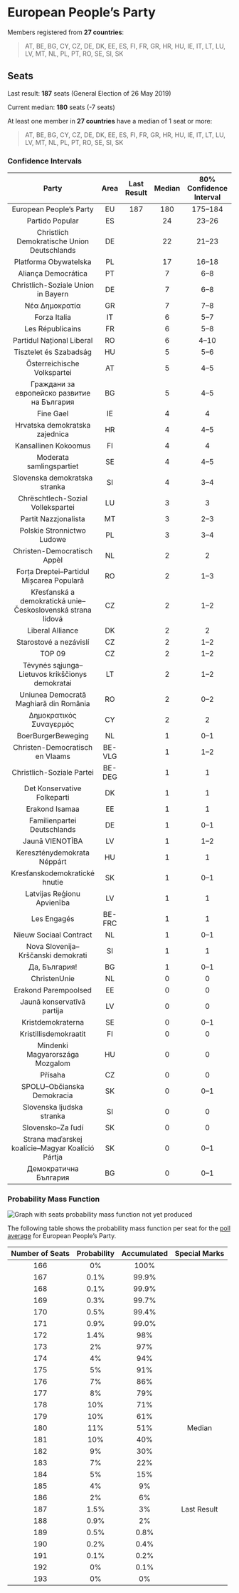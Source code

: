 # European People’s Party

Members registered from **27 countries**:

> AT, BE, BG, CY, CZ, DE, DK, EE, ES, FI, FR, GR, HR, HU, IE, IT, LT, LU, LV, MT, NL, PL, PT, RO, SE, SI, SK

## Seats

Last result: **187** seats (General Election of 26 May 2019)

Current median: **180** seats (-7 seats)

At least one member in **27 countries** have a median of 1 seat or more:

> AT, BE, BG, CY, CZ, DE, DK, EE, ES, FI, FR, GR, HR, HU, IE, IT, LT, LU, LV, MT, NL, PL, PT, RO, SE, SI, SK

### Confidence Intervals

| Party | Area | Last Result | Median | 80% Confidence Interval | 90% Confidence Interval | 95% Confidence Interval | 99% Confidence Interval |
|:-----:|:----:|:-----------:|:------:|:-----------------------:|:-----------------------:|:-----------------------:|:-----------------------:|
| European People’s Party | EU | 187 | 180 | 175–184 | 173–186 | 172–187 | 169–189 |
| Partido Popular | ES | | 24 | 23–26 | 22–28 | 22–28 | 22–28 |
| Christlich Demokratische Union Deutschlands | DE | | 22 | 21–23 | 20–24 | 20–24 | 19–25 |
| Platforma Obywatelska | PL | | 17 | 16–18 | 16–19 | 16–19 | 15–20 |
| Aliança Democrática | PT | | 7 | 6–8 | 5–8 | 5–8 | 5–9 |
| Christlich-Soziale Union in Bayern | DE | | 7 | 6–8 | 5–8 | 5–8 | 5–8 |
| Νέα Δημοκρατία | GR | | 7 | 7–8 | 7–8 | 7–8 | 6–8 |
| Forza Italia | IT | | 6 | 5–7 | 4–7 | 4–8 | 4–8 |
| Les Républicains | FR | | 6 | 5–8 | 5–8 | 5–8 | 0–9 |
| Partidul Național Liberal | RO | | 6 | 4–10 | 4–10 | 4–10 | 4–11 |
| Tisztelet és Szabadság | HU | | 5 | 5–6 | 5–6 | 4–7 | 4–7 |
| Österreichische Volkspartei | AT | | 5 | 4–5 | 4–5 | 4–5 | 4–6 |
| Граждани за европейско развитие на България | BG | | 5 | 4–5 | 4–6 | 4–6 | 4–6 |
| Fine Gael | IE | | 4 | 4 | 4 | 4 | 4 |
| Hrvatska demokratska zajednica | HR | | 4 | 4–5 | 4–5 | 4–5 | 4–5 |
| Kansallinen Kokoomus | FI | | 4 | 4 | 3–4 | 3–4 | 3–5 |
| Moderata samlingspartiet | SE | | 4 | 4–5 | 4–5 | 4–5 | 3–5 |
| Slovenska demokratska stranka | SI | | 4 | 3–4 | 3–4 | 3–4 | 3–5 |
| Chrëschtlech-Sozial Vollekspartei | LU | | 3 | 3 | 3 | 3 | 3 |
| Partit Nazzjonalista | MT | | 3 | 2–3 | 2–3 | 2–3 | 2–3 |
| Polskie Stronnictwo Ludowe | PL | | 3 | 3–4 | 3–4 | 3–4 | 2–5 |
| Christen-Democratisch Appèl | NL | | 2 | 2 | 2 | 2 | 2–3 |
| Forța Dreptei–Partidul Mișcarea Populară | RO | | 2 | 1–3 | 1–3 | 1–3 | 1–3 |
| Křesťanská a demokratická unie–Československá strana lidová | CZ | | 2 | 1–2 | 1–2 | 1–2 | 1–2 |
| Liberal Alliance | DK | | 2 | 2 | 2 | 1–2 | 1–2 |
| Starostové a nezávislí | CZ | | 2 | 1–2 | 1–2 | 1–2 | 1–2 |
| TOP 09 | CZ | | 2 | 1–2 | 1–2 | 1–2 | 1–3 |
| Tėvynės sąjunga–Lietuvos krikščionys demokratai | LT | | 2 | 1–2 | 1–2 | 1–2 | 1–2 |
| Uniunea Democrată Maghiară din România | RO | | 2 | 0–2 | 0–2 | 0–2 | 0–3 |
| Δημοκρατικός Συναγερμός | CY | | 2 | 2 | 2 | 2 | 2 |
| BoerBurgerBeweging | NL | | 1 | 0–1 | 0–1 | 0–1 | 0–1 |
| Christen-Democratisch en Vlaams | BE-VLG | | 1 | 1–2 | 1–2 | 1–2 | 1–2 |
| Christlich-Soziale Partei | BE-DEG | | 1 | 1 | 1 | 1 | 1 |
| Det Konservative Folkeparti | DK | | 1 | 1 | 1 | 1 | 1 |
| Erakond Isamaa | EE | | 1 | 1 | 1–2 | 1–2 | 1–2 |
| Familienpartei Deutschlands | DE | | 1 | 0–1 | 0–1 | 0–1 | 0–1 |
| Jaunā VIENOTĪBA | LV | | 1 | 1–2 | 1–2 | 1–2 | 1–2 |
| Kereszténydemokrata Néppárt | HU | | 1 | 1 | 1–2 | 1–2 | 1–2 |
| Kresťanskodemokratické hnutie | SK | | 1 | 0–1 | 0–1 | 0–1 | 0–2 |
| Latvijas Reģionu Apvienība | LV | | 1 | 1 | 1 | 1 | 1 |
| Les Engagés | BE-FRC | | 1 | 1 | 1 | 1 | 1 |
| Nieuw Sociaal Contract | NL | | 1 | 0–1 | 0–1 | 0–1 | 0–1 |
| Nova Slovenija–Krščanski demokrati | SI | | 1 | 1 | 1 | 1 | 0–1 |
| Да, България! | BG | | 1 | 0–1 | 0–1 | 0–1 | 0–1 |
| ChristenUnie | NL | | 0 | 0 | 0 | 0 | 0 |
| Erakond Parempoolsed | EE | | 0 | 0 | 0 | 0 | 0 |
| Jaunā konservatīvā partija | LV | | 0 | 0 | 0 | 0 | 0 |
| Kristdemokraterna | SE | | 0 | 0–1 | 0–1 | 0–1 | 0–1 |
| Kristillisdemokraatit | FI | | 0 | 0 | 0 | 0 | 0 |
| Mindenki Magyarországa Mozgalom | HU | | 0 | 0 | 0 | 0 | 0 |
| Přísaha | CZ | | 0 | 0 | 0 | 0 | 0–1 |
| SPOLU–Občianska Demokracia | SK | | 0 | 0–1 | 0–1 | 0–1 | 0–1 |
| Slovenska ljudska stranka | SI | | 0 | 0 | 0 | 0 | 0–1 |
| Slovensko–Za ľudí | SK | | 0 | 0 | 0–1 | 0–1 | 0–1 |
| Strana maďarskej koalície–Magyar Koalíció Pártja | SK | | 0 | 0–1 | 0–1 | 0–1 | 0–1 |
| Демократична България | BG | | 0 | 0–1 | 0–1 | 0–1 | 0–1 |

### Probability Mass Function

![Graph with seats probability mass function not yet produced](average-2024-05-31-seats-pmf-europeanpeople’sparty.png "Seats Probability Mass Function")

The following table shows the probability mass function per seat for the [poll average](average-2024-05-31.html) for European People’s Party.

| Number of Seats | Probability | Accumulated | Special Marks |
|:---------------:|:-----------:|:-----------:|:-------------:|
| 166 | 0% | 100% |  |
| 167 | 0.1% | 99.9% |  |
| 168 | 0.1% | 99.9% |  |
| 169 | 0.3% | 99.7% |  |
| 170 | 0.5% | 99.4% |  |
| 171 | 0.9% | 99.0% |  |
| 172 | 1.4% | 98% |  |
| 173 | 2% | 97% |  |
| 174 | 4% | 94% |  |
| 175 | 5% | 91% |  |
| 176 | 7% | 86% |  |
| 177 | 8% | 79% |  |
| 178 | 10% | 71% |  |
| 179 | 10% | 61% |  |
| 180 | 11% | 51% | Median |
| 181 | 10% | 40% |  |
| 182 | 9% | 30% |  |
| 183 | 7% | 22% |  |
| 184 | 5% | 15% |  |
| 185 | 4% | 9% |  |
| 186 | 2% | 6% |  |
| 187 | 1.5% | 3% | Last Result |
| 188 | 0.9% | 2% |  |
| 189 | 0.5% | 0.8% |  |
| 190 | 0.2% | 0.4% |  |
| 191 | 0.1% | 0.2% |  |
| 192 | 0% | 0.1% |  |
| 193 | 0% | 0% |  |


